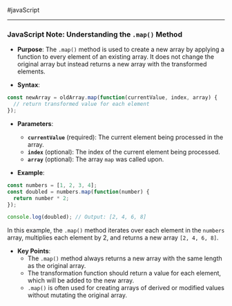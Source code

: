 #javaScript 

---

### **JavaScript Note: Understanding the `.map()` Method**

- **Purpose**: The `.map()` method is used to create a new array by applying a function to every element of an existing array. It does not change the original array but instead returns a new array with the transformed elements.

- **Syntax**:
  
```javascript
const newArray = oldArray.map(function(currentValue, index, array) {
  // return transformed value for each element
});
```

- **Parameters**:
  - **`currentValue`** (required): The current element being processed in the array.
  - **`index`** (optional): The index of the current element being processed.
  - **`array`** (optional): The array `map` was called upon.

- **Example**:

```javascript
const numbers = [1, 2, 3, 4];
const doubled = numbers.map(function(number) {
  return number * 2;
});

console.log(doubled); // Output: [2, 4, 6, 8]
```

In this example, the `.map()` method iterates over each element in the `numbers` array, multiplies each element by 2, and returns a new array `[2, 4, 6, 8]`.

- **Key Points**:
  - The `.map()` method always returns a new array with the same length as the original array.
  - The transformation function should return a value for each element, which will be added to the new array.
  - `.map()` is often used for creating arrays of derived or modified values without mutating the original array.